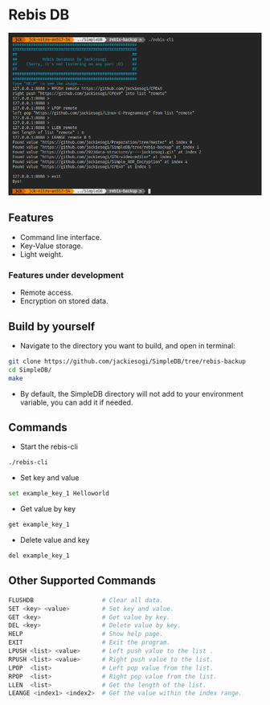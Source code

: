 # Rebis DB
![](./image/example.png)
## Features
* Command line interface.
* Key-Value storage.
* Light weight.

### Features under development
* Remote access.
* Encryption on stored data.

## Build by yourself
* Navigate to the directory you want to build, and open in terminal:
```sh
git clone https://github.com/jackiesogi/SimpleDB/tree/rebis-backup
cd SimpleDB/
make
```
* By default, the SimpleDB directory will not add to your environment variable, you can add it if needed.

## Commands
* Start the rebis-cli
```sh
./rebis-cli
```

* Set key and value
```sh
set example_key_1 Helloworld
```

* Get value by key
```sh
get example_key_1
```

*  Delete value and key
```sh
del example_key_1
```

## Other Supported Commands
```sh
FLUSHDB                   # Clear all data.
SET <key> <value>         # Set key and value.
GET <key>                 # Get value by key.
DEL <key>                 # Delete value by key.
HELP                      # Show help page.
EXIT                      # Exit the program.
LPUSH <list> <value>      # Left push value to the list .
RPUSH <list> <value>      # Right push value to the list.
LPOP  <list>              # Left pop value from the list.
RPOP  <list>              # Right pop value from the list.
LLEN  <list>              # Get the length of the list.
LEANGE <index1> <index2>  # Get the value within the index range.
```